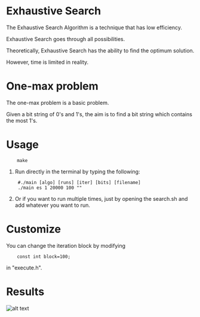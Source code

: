 # Exhaustive Search

The Exhaustive Search Algorithm is a technique that has low efficiency.

Exhaustive Search goes through all possibilities.

Theoretically, Exhaustive Search has the ability to find the optimum solution.

However, time is limited in reality.

# One-max problem

The one-max problem is a basic problem.

Given a bit string of  0's and 1's, the aim is to find a bit string which contains the most 1's.

# Usage

        make
1. Run directly in the terminal by typing the following:

        #./main [algo] [runs] [iter] [bits] [filename]
        ./main es 1 20000 100 ""
    
2. Or if you want to run multiple times, just by opening the search.sh and add whatever you want to run.  

# Customize

You can change the iteration block by modifying 

        const int block=100;
in "execute.h".

# Results

![alt text](https://github.com/MarttiWu/exhaustive-search-one-max/blob/master/ES_one_max.png)

